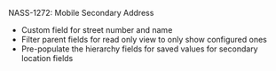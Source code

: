 NASS-1272: Mobile Secondary Address

- Custom field for street number and name
- Filter parent fields for read only view to only show configured ones
- Pre-populate the hierarchy fields for saved values for secondary location fields
